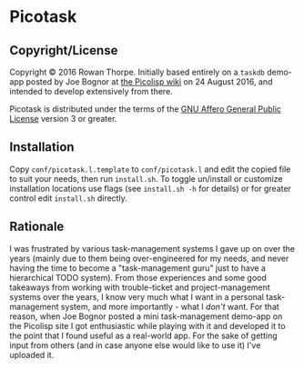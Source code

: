 Picotask
========

Copyright/License
-----------------

Copyright © 2016 Rowan Thorpe. Initially based entirely on a `taskdb` demo-app
posted by Joe Bognor at [the Picolisp wiki](http://picolisp.com/wiki/?taskdb) on 24 August 2016, and
intended to develop extensively from there.

Picotask is distributed under the terms of the [GNU Affero General Public
License](https://www.gnu.org/licenses/agpl-3.0.html) version 3 or greater.

Installation
------------

Copy `conf/picotask.l.template` to `conf/picotask.l` and edit the copied file to
suit your needs, then run `install.sh`. To toggle un/install or customize
installation locations use flags (see `install.sh -h` for details) or for
greater control edit `install.sh` directly.

Rationale
---------

I was frustrated by various task-management systems I gave up on over the years
(mainly due to them being over-engineered for my needs, and never having the
time to become a "task-management guru" just to have a hierarchical TODO
system). From those experiences and some good takeaways from working with
trouble-ticket and project-management systems over the years, I know very much
what I want in a personal task-management system, and more importantly - what I
*don't* want. For that reason, when Joe Bognor posted a mini task-management
demo-app on the Picolisp site I got enthusiastic while playing with it and
developed it to the point that I found useful as a real-world app. For the sake
of getting input from others (and in case anyone else would like to use it)
I've uploaded it.
